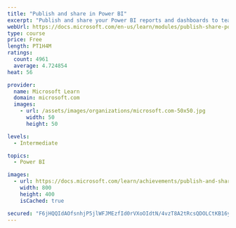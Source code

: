 ```yaml
---
title: "Publish and share in Power BI"
excerpt: "Publish and share your Power BI reports and dashboards to teammates in your organization or to everyone on the web."
webUrl: https://docs.microsoft.com/en-us/learn/modules/publish-share-power-bi/
type: course
price: Free
length: PT1H4M
ratings:
  count: 4961
  average: 4.724854
heat: 56

provider:
  name: Microsoft Learn
  domain: microsoft.com
  images:
    - url: /assets/images/organizations/microsoft.com-50x50.jpg
      width: 50
      height: 50

levels:
  - Intermediate

topics:
  - Power BI

images:
  - url: https://docs.microsoft.com/learn/achievements/publish-and-share-with-power-bi-desktop-social.png
    width: 800
    height: 400
    isCached: true

secured: "F6jHQQIdAOfsnhjP5jlWFJMEzfId0rVXoOIdtN/4vzT8A2tRcsQDOLCtKB16yosmf91QFZFUDIsy5QJ07BnVvcs1uWoOHGgNtgzC8MP7GmQpvb7vHDG8EvY0qjVfncSCjYqNFn2qklYZQbGTfEYoLPQQ0RTt1e4wKu1cPlr+yZSGQXAXZi9OyqSVNG0A/EwsQ/p2PzhpBHmEmDuyD7Rwb7C8bKGu48KGDCwhpE86wVo9n7Y/I4JMJPt1SSKepELgaG6Xu/rJZb0grojYIefE9KerxaXURMAY2gmd1D9mYji8Pnpb7boP6WYnlmj4wAly/FgsIhaCVfzNm33i3aJIwpvbdXRAVJBf29oqttRoDlTOnuLXfptIwOOT3vgyDaQgJ36ploJQvarQ0SxCgp98NjrADvQfO69QlZrgKEkdclI=;jX9oGFy0Ul1/Wytm+oai7Q=="
---
```



